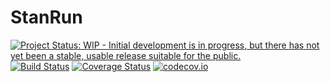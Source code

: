 # StanRun

[![Project Status: WIP - Initial development is in progress, but there has not yet been a stable, usable release suitable for the public.](http://www.repostatus.org/badges/latest/wip.svg)](http://www.repostatus.org/#wip)
[![Build Status](https://travis-ci.org/tpapp/StanRun.jl.svg?branch=master)](https://travis-ci.org/tpapp/StanRun.jl)
[![Coverage Status](https://coveralls.io/repos/tpapp/StanRun.jl/badge.svg?branch=master&service=github)](https://coveralls.io/github/tpapp/StanRun.jl?branch=master)
[![codecov.io](http://codecov.io/github/tpapp/StanRun.jl/coverage.svg?branch=master)](http://codecov.io/github/tpapp/StanRun.jl?branch=master)
